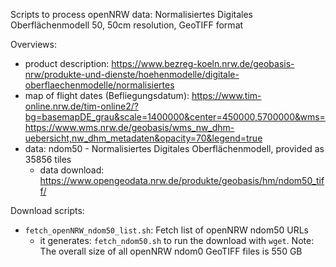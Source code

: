 Scripts to process openNRW data: Normalisiertes Digitales Oberflächenmodell 50, 50cm resolution, GeoTIFF format

Overviews:

 * product description: https://www.bezreg-koeln.nrw.de/geobasis-nrw/produkte-und-dienste/hoehenmodelle/digitale-oberflaechenmodelle/normalisiertes
 * map of flight dates (Befliegungsdatum): https://www.tim-online.nrw.de/tim-online2/?bg=basemapDE_grau&scale=1400000&center=450000,5700000&wms=https://www.wms.nrw.de/geobasis/wms_nw_dhm-uebersicht,nw_dhm_metadaten&opacity=70&legend=true
 * data: ndom50 - Normalisiertes Digitales Oberflächenmodell, provided as 35856 tiles
     * data download: https://www.opengeodata.nrw.de/produkte/geobasis/hm/ndom50_tiff/

Download scripts:

 * `fetch_openNRW_ndom50_list.sh`: Fetch list of openNRW ndom50 URLs
   * it generates: `fetch_ndom50.sh` to run the download with `wget`. Note: The overall size of all openNRW ndom0 GeoTIFF files is 550 GB
